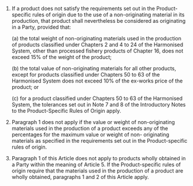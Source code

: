 1. If a product does not satisfy the requirements set out in the Product-specific rules of origin due to the use of a non-originating material in its production, that product shall nevertheless be considered as originating in a Party, provided that:

    (a) the total weight of non-originating materials used in the production of products classified under Chapters 2 and 4 to 24 of the Harmonised System, other than processed fishery products of Chapter 16, does not exceed 15% of the weight of the product;

    (b) the total value of non-originating materials for all other products, except for products classified under Chapters 50 to 63 of the Harmonised System does not exceed 10% of the ex-works price of the product; or

    (c) for a product classified under Chapters 50 to 63 of the Harmonised System, the tolerances set out in Note 7 and 8 of the Introductory Notes to the Product-Specific Rules of Origin apply.

2. Paragraph 1 does not apply if the value or weight of non-originating materials used in the production of a product exceeds any of the percentages for the maximum value or weight of non- originating materials as specified in the requirements set out in the Product-specific rules of origin.

3. Paragraph 1 of this Article does not apply to products wholly obtained in a Party within the meaning of Article 5. If the Product-specific rules of origin require that the materials used in the production of a product are wholly obtained, paragraphs 1 and 2 of this Article apply.
